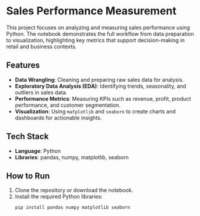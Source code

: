 # Sales Performance Measurement

This project focuses on analyzing and measuring sales performance using Python. The notebook demonstrates the full workflow from data preparation to visualization, highlighting key metrics that support decision-making in retail and business contexts.

## Features
- **Data Wrangling**: Cleaning and preparing raw sales data for analysis.  
- **Exploratory Data Analysis (EDA)**: Identifying trends, seasonality, and outliers in sales data.  
- **Performance Metrics**: Measuring KPIs such as revenue, profit, product performance, and customer segmentation.  
- **Visualization**: Using `matplotlib` and `seaborn` to create charts and dashboards for actionable insights.  

## Tech Stack
- **Language**: Python  
- **Libraries**: pandas, numpy, matplotlib, seaborn  

## How to Run
1. Clone the repository or download the notebook.  
2. Install the required Python libraries:  
   ```bash
   pip install pandas numpy matplotlib seaborn
